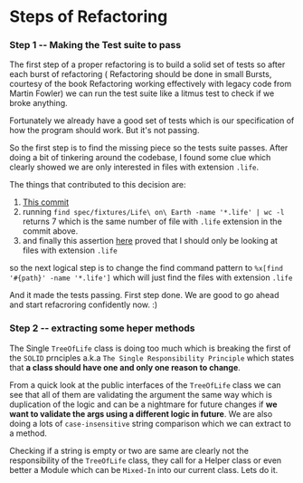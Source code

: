 # Steps of Refactoring

### Step 1 -- Making the Test suite to pass
The first step of a proper refactoring is to build a solid set of tests so after each burst of refactoring ( Refactoring should be done in small Bursts, courtesy of the book Refactoring working effectively with legacy code from Martin Fowler) we can run the test suite like a litmus test to check if we broke anything.

Fortunately we already have a good set of tests which is our specification of how the program should work. But it's not passing.

So the first step is to find the missing piece so the tests suite passes. After doing a bit of tinkering around the codebase, I found some clue which clearly showed we are only interested in files with extension ```.life```. 

The things that contributed to this decision are:

1. [This commit](https://github.com/joycse06/trike-refactoring-test/commit/304c2a02c495b98eb42677d07ecefcd02ea5ae57)    
2. running ```find spec/fixtures/Life\ on\ Earth -name '*.life' | wc -l``` returns 7 which is the same number of file with ```.life``` extension in the commit above.
3. and finally this assertion [here](https://github.com/joycse06/trike-refactoring-test/blob/master/spec/tree_of_life_spec.rb#L25) proved that I should only be looking at files with extension ```.life```

so the next logical step is to change the find command pattern to ```%x[find '#{path}' -name '*.life']``` which will just find the files with extension ```.life```

And it made the tests passing. First step done. We are good to go ahead and start refacroring confidently now. :)

### Step 2 -- extracting some heper methods

The Single ```TreeOfLife``` class is doing too much which is breaking the first of the ```SOLID``` prnciples a.k.a ```The Single Responsibility Principle``` which states that **a class should have one and only one reason to change**.

From a quick look at the public interfaces of the ```TreeOfLife``` class we can see that all of them are validating the argument the same way which is duplication of the logic and can be a nightmare for future changes if **we want to validate the args using a different logic in future**.
We are also doing a lots of ```case-insensitive``` string comparison which we can extract to a method.

Checking if a string is empty or two are same are clearly not the responsibility of the ```TreeOfLife``` class, they call for a Helper class or even better a Module which can be ```Mixed-In``` into our current class. Lets do it.



